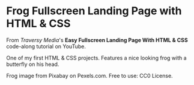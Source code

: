 # Frog Fullscreen Landing Page with HTML & CSS

 From *Traversy Media*'s **Easy Fullscreen Landing Page With HTML & CSS** code-along tutorial on YouTube.

 One of my first HTML & CSS projects. Features a nice looking frog with a butterfly on his head.

 Frog image from Pixabay on Pexels.com. Free to use: CC0 License. 